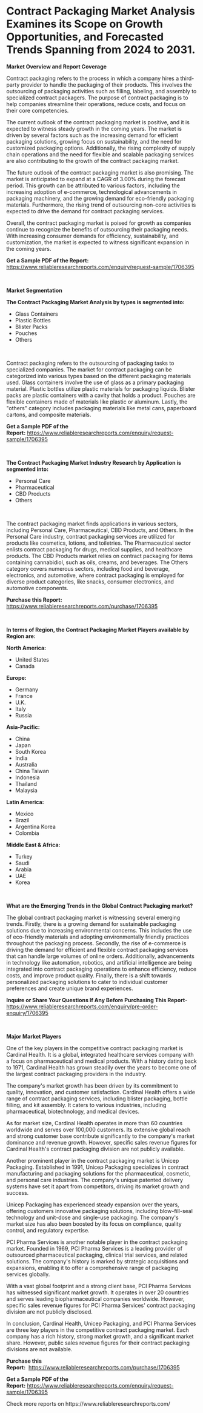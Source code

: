<p><h1>Contract Packaging Market Analysis Examines its Scope on Growth Opportunities, and Forecasted Trends Spanning from 2024 to 2031.</h1></p><p><strong>Market Overview and Report Coverage</strong></p>
<p><p>Contract packaging refers to the process in which a company hires a third-party provider to handle the packaging of their products. This involves the outsourcing of packaging activities such as filling, labeling, and assembly to specialized contract packagers. The purpose of contract packaging is to help companies streamline their operations, reduce costs, and focus on their core competencies.</p><p>The current outlook of the contract packaging market is positive, and it is expected to witness steady growth in the coming years. The market is driven by several factors such as the increasing demand for efficient packaging solutions, growing focus on sustainability, and the need for customized packaging options. Additionally, the rising complexity of supply chain operations and the need for flexible and scalable packaging services are also contributing to the growth of the contract packaging market.</p><p>The future outlook of the contract packaging market is also promising. The market is anticipated to expand at a CAGR of 3.00% during the forecast period. This growth can be attributed to various factors, including the increasing adoption of e-commerce, technological advancements in packaging machinery, and the growing demand for eco-friendly packaging materials. Furthermore, the rising trend of outsourcing non-core activities is expected to drive the demand for contract packaging services.</p><p>Overall, the contract packaging market is poised for growth as companies continue to recognize the benefits of outsourcing their packaging needs. With increasing consumer demands for efficiency, sustainability, and customization, the market is expected to witness significant expansion in the coming years.</p></p>
<p><strong>Get a Sample PDF of the Report:</strong> <a href="https://www.reliableresearchreports.com/enquiry/request-sample/1706395">https://www.reliableresearchreports.com/enquiry/request-sample/1706395</a></p>
<p>&nbsp;</p>
<p><strong>Market Segmentation</strong></p>
<p><strong>The Contract Packaging Market Analysis by types is segmented into:</strong></p>
<p><ul><li>Glass Containers</li><li>Plastic Bottles</li><li>Blister Packs</li><li>Pouches</li><li>Others</li></ul></p>
<p>&nbsp;</p>
<p><p>Contract packaging refers to the outsourcing of packaging tasks to specialized companies. The market for contract packaging can be categorized into various types based on the different packaging materials used. Glass containers involve the use of glass as a primary packaging material. Plastic bottles utilize plastic materials for packaging liquids. Blister packs are plastic containers with a cavity that holds a product. Pouches are flexible containers made of materials like plastic or aluminum. Lastly, the "others" category includes packaging materials like metal cans, paperboard cartons, and composite materials.</p></p>
<p><strong>Get a Sample PDF of the Report:</strong>&nbsp;<a href="https://www.reliableresearchreports.com/enquiry/request-sample/1706395">https://www.reliableresearchreports.com/enquiry/request-sample/1706395</a></p>
<p>&nbsp;</p>
<p><strong>The Contract Packaging Market Industry Research by Application is segmented into:</strong></p>
<p><ul><li>Personal Care</li><li>Pharmaceutical</li><li>CBD Products</li><li>Others</li></ul></p>
<p>&nbsp;</p>
<p><p>The contract packaging market finds applications in various sectors, including Personal Care, Pharmaceutical, CBD Products, and Others. In the Personal Care industry, contract packaging services are utilized for products like cosmetics, lotions, and toiletries. The Pharmaceutical sector enlists contract packaging for drugs, medical supplies, and healthcare products. The CBD Products market relies on contract packaging for items containing cannabidiol, such as oils, creams, and beverages. The Others category covers numerous sectors, including food and beverage, electronics, and automotive, where contract packaging is employed for diverse product categories, like snacks, consumer electronics, and automotive components.</p></p>
<p><strong>Purchase this Report:</strong>&nbsp; <a href="https://www.reliableresearchreports.com/purchase/1706395">https://www.reliableresearchreports.com/purchase/1706395</a></p>
<p>&nbsp;</p>
<p><strong>In terms of Region, the Contract Packaging Market Players available by Region are:</strong></p>
<p>
    <p> <strong> North America: </strong>
        <ul>
            <li>United States</li>
            <li>Canada</li>
        </ul>
        </p> 
    <p> <strong> Europe: </strong>
        <ul>
            <li>Germany</li>
            <li>France</li>
            <li>U.K.</li>
            <li>Italy</li>
            <li>Russia</li>
        </ul>
        </p> 
    <p> <strong> Asia-Pacific: </strong>
        <ul>
            <li>China</li>
            <li>Japan</li>
            <li>South Korea</li>
            <li>India</li>
            <li>Australia</li>
            <li>China Taiwan</li>
            <li>Indonesia</li>
            <li>Thailand</li>
            <li>Malaysia</li>
        </ul>
        </p> 
    <p> <strong> Latin America: </strong>
        <ul>
            <li>Mexico</li>
            <li>Brazil</li>
            <li>Argentina Korea</li>
            <li>Colombia</li>
        </ul>
        </p> 
    <p> <strong> Middle East & Africa: </strong>
        <ul>
            <li>Turkey</li>
            <li>Saudi</li>
            <li>Arabia</li>
            <li>UAE</li>
            <li>Korea</li>
        </ul>
    </p>
    </p>
<p>&nbsp;</p>
<p><strong>What are the Emerging Trends in the Global Contract Packaging market?</strong></p>
<p><p>The global contract packaging market is witnessing several emerging trends. Firstly, there is a growing demand for sustainable packaging solutions due to increasing environmental concerns. This includes the use of eco-friendly materials and adopting environmentally friendly practices throughout the packaging process. Secondly, the rise of e-commerce is driving the demand for efficient and flexible contract packaging services that can handle large volumes of online orders. Additionally, advancements in technology like automation, robotics, and artificial intelligence are being integrated into contract packaging operations to enhance efficiency, reduce costs, and improve product quality. Finally, there is a shift towards personalized packaging solutions to cater to individual customer preferences and create unique brand experiences.</p></p>
<p><strong>Inquire or Share Your Questions If Any Before Purchasing This Report</strong>- <a href="https://www.reliableresearchreports.com/enquiry/pre-order-enquiry/1706395">https://www.reliableresearchreports.com/enquiry/pre-order-enquiry/1706395</a></p>
<p>&nbsp;</p>
<p><strong>Major Market Players</strong></p>
<p><p>One of the key players in the competitive contract packaging market is Cardinal Health. It is a global, integrated healthcare services company with a focus on pharmaceutical and medical products. With a history dating back to 1971, Cardinal Health has grown steadily over the years to become one of the largest contract packaging providers in the industry.</p><p>The company's market growth has been driven by its commitment to quality, innovation, and customer satisfaction. Cardinal Health offers a wide range of contract packaging services, including blister packaging, bottle filling, and kit assembly. It caters to various industries, including pharmaceutical, biotechnology, and medical devices.</p><p>As for market size, Cardinal Health operates in more than 60 countries worldwide and serves over 100,000 customers. Its extensive global reach and strong customer base contribute significantly to the company's market dominance and revenue growth. However, specific sales revenue figures for Cardinal Health's contract packaging division are not publicly available.</p><p>Another prominent player in the contract packaging market is Unicep Packaging. Established in 1991, Unicep Packaging specializes in contract manufacturing and packaging solutions for the pharmaceutical, cosmetic, and personal care industries. The company's unique patented delivery systems have set it apart from competitors, driving its market growth and success.</p><p>Unicep Packaging has experienced steady expansion over the years, offering customers innovative packaging solutions, including blow-fill-seal technology and unit-dose and single-use packaging. The company's market size has also been boosted by its focus on compliance, quality control, and regulatory expertise.</p><p>PCI Pharma Services is another notable player in the contract packaging market. Founded in 1969, PCI Pharma Services is a leading provider of outsourced pharmaceutical packaging, clinical trial services, and related solutions. The company's history is marked by strategic acquisitions and expansions, enabling it to offer a comprehensive range of packaging services globally.</p><p>With a vast global footprint and a strong client base, PCI Pharma Services has witnessed significant market growth. It operates in over 20 countries and serves leading biopharmaceutical companies worldwide. However, specific sales revenue figures for PCI Pharma Services' contract packaging division are not publicly disclosed.</p><p>In conclusion, Cardinal Health, Unicep Packaging, and PCI Pharma Services are three key players in the competitive contract packaging market. Each company has a rich history, strong market growth, and a significant market share. However, public sales revenue figures for their contract packaging divisions are not available.</p></p>
<p><strong>Purchase this Report:</strong>&nbsp;&nbsp;<a href="https://www.reliableresearchreports.com/purchase/1706395">https://www.reliableresearchreports.com/purchase/1706395</a></p>
<p></p>
<p><strong>Get a Sample PDF of the Report:</strong>&nbsp;<a href="https://www.reliableresearchreports.com/enquiry/request-sample/1706395">https://www.reliableresearchreports.com/enquiry/request-sample/1706395</a></p>
<p>Check more reports on https://www.reliableresearchreports.com/</p>